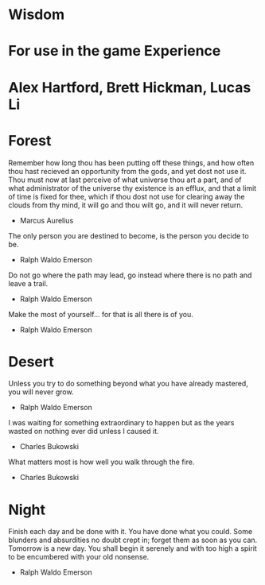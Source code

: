# Wisdom
# For use in the game Experience
# Alex Hartford, Brett Hickman, Lucas Li

# Forest #

Remember how long thou has been putting off these things, and how often thou hast recieved an opportunity from the gods, and yet dost not use it. Thou must now at last perceive of what universe thou art a part, and of what administrator of the universe thy existence is an efflux, and that a limit of time is fixed for thee, which if thou dost not use for clearing away the clouds from thy mind, it will go and thou wilt go, and it will never return.
- Marcus Aurelius

The only person you are destined to become, is the person you decide to be.
- Ralph Waldo Emerson

Do not go where the path may lead, go instead where there is no path and leave a trail.
- Ralph Waldo Emerson

Make the most of yourself... for that is all there is of you.
- Ralph Waldo Emerson


# Desert #
Unless you try to do something beyond what you have already mastered, you will never grow.
- Ralph Waldo Emerson

I was waiting
for something extraordinary to happen
but as the years wasted on nothing ever did
unless I caused it.
- Charles Bukowski

What matters most is how well you walk through the fire.
- Charles Bukowski

# Night #
Finish each day and be done with it. You have done what you could. Some blunders and absurdities no doubt crept in; forget them as soon as you can. Tomorrow is a new day. You shall begin it serenely and with too high a spirit to be encumbered with your old nonsense.
- Ralph Waldo Emerson
